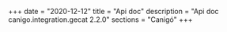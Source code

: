 +++
date        = "2020-12-12"
title       = "Api doc"
description = "Api doc canigo.integration.gecat 2.2.0"
sections    = "Canigó"
+++